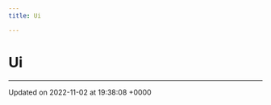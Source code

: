 ```yaml
---
title: Ui

---
```


# Ui








-------------------------------

Updated on 2022-11-02 at 19:38:08 +0000